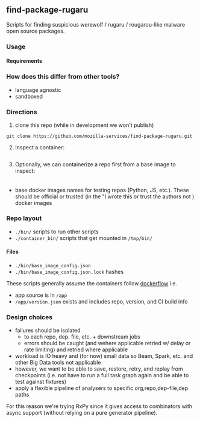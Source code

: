 ## find-package-rugaru

Scripts for finding suspicious werewolf / rugaru / rougarou-like malware open source packages.

### Usage

#### Requirements




### How does this differ from other tools?

* language agnostic
* sandboxed

### Directions

1. clone this repo (while in development we won't publish)

```console
git clone https://github.com/mozilla-services/find-package-rugaru.git

```

2. Inspect a container:

```console

```

3. Optionally, we can containerize a repo first from a base image to inspect:


```console

```

####

* base docker images names for testing repos (Python, JS, etc.). These should be official or trusted (in the "I wrote this or trust the authors not ) docker images

### Repo layout

* `./bin/` scripts to run other scripts
* `./container_bin/` scripts that get mounted in `/tmp/bin/`

#### Files

* `./bin/base_image_config.json`
* `./bin/base_image_config.json.lock` hashes

These scripts generally assume the containers follow [dockerflow](https://github.com/mozilla-services/Dockerflow) i.e.

* app source is in `/app`
* `/app/version.json` exists and includes repo, version, and CI build info


### Design choices

* failures should be isolated
  * to each repo, dep. file, etc. + downstream jobs
  * errors should be caught (and wehere applicable retried w/ delay or rate limiting) and retried where applicable
* workload is IO heavy and (for now) small data so Beam, Spark, etc. and other Big Data tools not applicable
* however, we want to be able to save, restore, retry, and replay from checkpoints (i.e. not have to run a full task graph again and be able to test against fixtures)
* apply a flexible pipeline of analysers to specific org,repo,dep-file,dep paths

For this reason we're trying RxPy since it gives access to combinators with async support (without relying on a pure generator pipeline).
